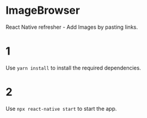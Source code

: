 # ImageBrowser
React Native refresher - Add Images by pasting links.

# 1
Use `yarn install` to install the required dependencies.

# 2
Use `npx react-native start` to start the app. 
